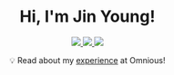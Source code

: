 <h1 align="center">Hi, I'm Jin Young!</h1>

<p align="center">
  <a href=mailto:jybang@bu.edu target="blank">
    <img src="https://img.shields.io/badge/-Email-critical?style=flat-square"/>
  <a href="https://www.linkedin.com/in/jinyoungbang/">
      <img src="https://img.shields.io/badge/-LinkedIn-informational?style=flat-square"/>
  </a>
  <a href="https://jybang.notion.site/jybang/Jin-Young-Bang-c55e3d607c474a44a303c563a23c3b0d">
      <img src="https://img.shields.io/badge/-Portfolio-important?style=flat-square"/>
  </a>
</p>
  
 
<p align="center">
  💡  Read about my <a href="https://medium.com/bostonhacks/the-bostonhacks-intern-life-covid-edition-jin-young-alex-bang-omnious-intern-45fcbaef5e5d">experience</a> at Omnious!
</p>
